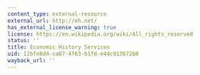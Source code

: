 ```yaml
---
content_type: external-resource
external_url: http://eh.net/
has_external_license_warning: true
license: https://en.wikipedia.org/wiki/All_rights_reserved
status: ''
title: Economic History Services
uid: 12bfe8d4-ca87-4f63-b1fd-e44c91367260
wayback_url: ''
---
```

